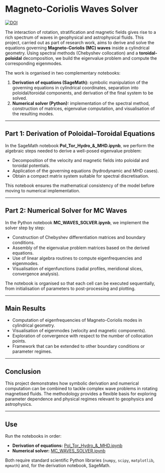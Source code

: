 # Magneto-Coriolis Waves Solver
[![DOI](https://zenodo.org/badge/DOI/10.5281/zenodo.17153734.svg)](https://doi.org/10.5281/zenodo.17153734)
 
The interaction of rotation, stratification and magnetic fields gives rise to a rich spectrum of waves in geophysical and astrophysical fluids. This project, carried out as part of research work, aims to derive and solve the equations governing **Magneto-Coriolis (MC) waves** inside a cylindrical geometry. Using spectral methods (Chebyshev collocation) and a **toroidal-poloidal** decomposition, we build the eigenvalue problem and compute the corresponding eigenmodes.

The work is organised in two complementary notebooks:

1. **Derivation of equations (SageMath):** symbolic manipulation of the governing equations in cylindrical coordinates, separation into poloidal/toroidal components, and derivation of the final system to be solved.
2. **Numerical solver (Python):** implementation of the spectral method, construction of matrices, eigenvalue computation, and visualisation of the resulting modes.

---

## Part 1: Derivation of Poloidal–Toroidal Equations
In the SageMath notebook **Pol_Tor_Hydro_&_MHD.ipynb**, we perform the algebraic steps needed to derive a well-posed eigenvalue problem:

- Decomposition of the velocity and magnetic fields into poloidal and toroidal potentials.  
- Application of the governing equations (hydrodynamic and MHD cases).  
- Obtain a compact matrix system suitable for spectral discretisation.  

This notebook ensures the mathematical consistency of the model before moving to numerical implementation.

---

## Part 2: Numerical Solver for MC Waves
In the Python notebook **MC_WAVES_SOLVER.ipynb**, we implement the solver step by step:

- Construction of Chebyshev differentiation matrices and boundary conditions.  
- Assembly of the eigenvalue problem matrices based on the derived equations.  
- Use of linear algebra routines to compute eigenfrequencies and eigenmodes.  
- Visualisation of eigenfunctions (radial profiles, meridional slices, convergence analysis).  

The notebook is organised so that each cell can be executed sequentially, from initialisation of parameters to post-processing and plotting.

---

## Main Results
- Computation of eigenfrequencies of Magneto-Coriolis modes in cylindrical geometry.  
- Visualisation of eigenmodes (velocity and magnetic components).  
- Exploration of convergence with respect to the number of collocation points.  
- Framework that can be extended to other boundary conditions or parameter regimes.  

---

## Conclusion
This project demonstrates how symbolic derivation and numerical computation can be combined to tackle complex wave problems in rotating magnetised fluids. The methodology provides a flexible basis for exploring parameter dependence and physical regimes relevant to geophysics and astrophysics.

---

## Use
Run the notebooks in order:

- **Derivation of equations:** [Pol_Tor_Hydro_&_MHD.ipynb](Pol_Tor_Hydro_&_MHD.ipynb)  
- **Numerical solver:** [MC_WAVES_SOLVER.ipynb](MC_WAVES_SOLVER.ipynb)  

Both require standard scientific Python libraries (`numpy`, `scipy`, `matplotlib`, `mpmath`) and, for the derivation notebook, SageMath.  
